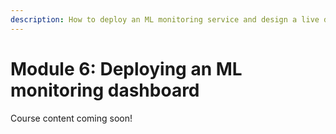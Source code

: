 ```yaml
---
description: How to deploy an ML monitoring service and design a live dashboard.
---
```


# Module 6: Deploying an ML monitoring dashboard

Course content coming soon!
